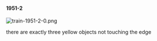 #### 1951-2
![train-1951-2-0.png](https://github.com/lil-lab/nlvr/raw/master/nlvr/train/images/26/train-1951-2-0.png "train-1951-2-0.png")

there are exactly three yellow objects not touching the edge